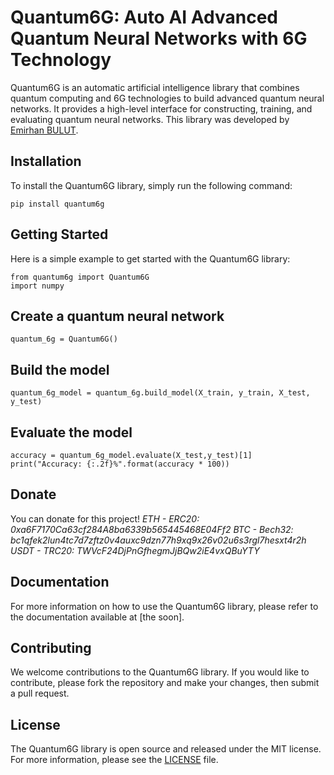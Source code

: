 
# Quantum6G: Auto AI Advanced Quantum Neural Networks with 6G Technology
Quantum6G is an automatic artificial intelligence library that combines quantum computing and 6G technologies to build advanced quantum neural networks. It provides a high-level interface for constructing, training, and evaluating quantum neural networks. This library was developed by [Emirhan BULUT](https://linkedin.com/in/aiemir).

## Installation
To install the Quantum6G library, simply run the following command: 

```
pip install quantum6g
```

## Getting Started
Here is a simple example to get started with the Quantum6G library:

``` 
from quantum6g import Quantum6G
import numpy 
```

## Create a quantum neural network

``` quantum_6g = Quantum6G() ```

## Build the model
``` quantum_6g_model = quantum_6g.build_model(X_train, y_train, X_test, y_test) ```

## Evaluate the model
``` 
accuracy = quantum_6g_model.evaluate(X_test,y_test)[1]
print("Accuracy: {:.2f}%".format(accuracy * 100)) 
```
## Donate
You can donate for this project!
*ETH - ERC20: 0xa6F7170Ca63cf284A8ba6339b565445468E04Ff2*
*BTC - Bech32: bc1qfek2lun4tc7d7zftz0v4auxc9dzn77h9xq9x26v02u6s3rgl7hesxt4r2h*
*USDT - TRC20: TWVcF24DjPnGfhegmJjBQw2iE4vxQBuYTY*

## Documentation
For more information on how to use the Quantum6G library, please refer to the documentation available at [the soon].

## Contributing
We welcome contributions to the Quantum6G library. If you would like to contribute, please fork the repository and make your changes, then submit a pull request.

## License
The Quantum6G library is open source and released under the MIT license. For more information, please see the [LICENSE](https://choosealicense.com/licenses/mit/) file.

